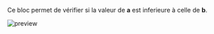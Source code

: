 Ce bloc permet de vérifier si la valeur de **a** est inferieure à celle de **b**.


![preview](/images/expressions/lowerThan-fr.png)